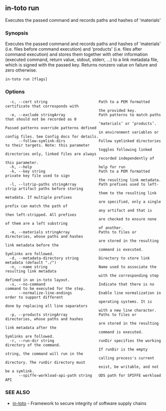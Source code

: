 ## in-toto run

Executes the passed command and records paths and hashes of 'materials'

### Synopsis

Executes the passed command and records paths and hashes of 'materials' (i.e.
files before command execution) and 'products' (i.e. files after command
execution) and stores them together with other information (executed command,
return value, stdout, stderr, ...) to a link metadata file, which is signed
with the passed key.  Returns nonzero value on failure and zero otherwise.

```
in-toto run [flags]
```

### Options

```
  -c, --cert string                       Path to a PEM formatted certificate that corresponds with
                                          the provided key.
  -e, --exclude stringArray               Path patterns to match paths that should not be recorded as 0
                                          ‘materials’ or ‘products’. Passed patterns override patterns defined
                                          in environment variables or config files. See Config docs for details.
      --follow-symlink-dirs               Follow symlinked directories to their targets. Note: this parameter
                                          toggles following linked directories only, linked files are always
                                          recorded independently of this parameter.
  -h, --help                              help for run
  -k, --key string                        Path to a PEM formatted private key file used to sign
                                          the resulting link metadata.
  -l, --lstrip-paths stringArray          Path prefixes used to left-strip artifact paths before storing
                                          them to the resulting link metadata. If multiple prefixes
                                          are specified, only a single prefix can match the path of
                                          any artifact and that is then left-stripped. All prefixes
                                          are checked to ensure none of them are a left substring
                                          of another.
  -m, --materials stringArray             Paths to files or directories, whose paths and hashes
                                          are stored in the resulting link metadata before the
                                          command is executed. Symlinks are followed.
  -d, --metadata-directory string         Directory to store link metadata (default "./")
  -n, --name string                       Name used to associate the resulting link metadata
                                          with the corresponding step defined in an in-toto layout.
  -x, --no-command                        Indicate that there is no command to be executed for the step.
      --normalize-line-endings            Enable line normalization in order to support different
                                          operating systems. It is done by replacing all line separators
                                          with a new line character.
  -p, --products stringArray              Paths to files or directories, whose paths and hashes
                                          are stored in the resulting link metadata after the
                                          command is executed. Symlinks are followed.
  -r, --run-dir string                    runDir specifies the working directory of the command.
                                          If runDir is the empty string, the command will run in the
                                          calling process's current directory. The runDir directory must
                                          exist, be writable, and not be a symlink.
      --spiffe-workload-api-path string   UDS path for SPIFFE workload API
```

### SEE ALSO

* [in-toto](in-toto.md)	 - Framework to secure integrity of software supply chains

